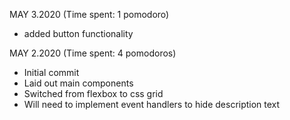 MAY 3.2020 (Time spent: 1 pomodoro)
- added button functionality

MAY 2.2020 (Time spent: 4 pomodoros)
- Initial commit
- Laid out main components
- Switched from flexbox to css grid
- Will need to implement event handlers to hide description text
